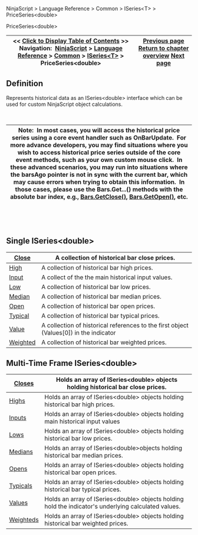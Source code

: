 ﻿


NinjaScript \> Language Reference \> Common \> ISeries\<T\> \> PriceSeries\<double\>






















PriceSeries\<double\>







| \<\< [Click to Display Table of Contents](priceseries.md) \>\> **Navigation:**     [NinjaScript](ninjascript-1.md) \> [Language Reference](language_reference_wip-1.md) \> [Common](common-1.md) \> [ISeries\<T\>](iseriest-1.md) \> PriceSeries\<double\> | [Previous page](reset-1.md) [Return to chapter overview](iseriest-1.md) [Next page](close-1.md) |
| --- | --- |











## Definition


Represents historical data as an ISeries\<double\> interface which can be used for custom NinjaScript object calculations.


 




| Note:  In most cases, you will access the historical price series using a core event handler such as OnBarUpdate.  For more advance developers, you may find situations where you wish to access historical price series outside of the core event methods, such as your own custom mouse click.  In these advanced scenarios, you may run into situations where the barsAgo pointer is not in sync with the current bar, which may cause errors when trying to obtain this information.  In those cases, please use the Bars.Get...() methods with the absolute bar index, e.g., [Bars.GetClose()](getclose-1.md), [Bars.GetOpen()](getopen-1.md), etc. |
| --- |



 


 


## Single ISeries\<double\>




| [Close](close-1.md) | A collection of historical bar close prices. |
| --- | --- |
| [High](high-1.md) | A collection of historical bar high prices. |
| [Input](input-1.md) | A collect of the the main historical input values. |
| [Low](low-1.md) | A collection of historical bar low prices. |
| [Median](median-1.md) | A collection of historical bar median prices. |
| [Open](open-1.md) | A collection of historical bar open prices. |
| [Typical](typical-1.md) | A collection of historical bar typical prices. |
| [Value](value-1.md) | A collection of historical references to the first object (Values\[0]) in the indicator |
| [Weighted](weighted-1.md) | A collection of historical bar weighted prices. |



## 


## 


## Multi\-Time Frame ISeries\<double\>




| [Closes](closes-1.md) | Holds an array of ISeries\<double\> objects holding historical bar close prices. |
| --- | --- |
| [Highs](highs-1.md) | Holds an array of ISeries\<double\> objects holding historical bar high prices. |
| [Inputs](inputs-1.md) | Holds an array of ISeries\<double\> objects holding main historical input values |
| [Lows](lows-1.md) | Holds an array of ISeries\<double\> objects holding historical bar low prices. |
| [Medians](medians-1.md) | Holds an array of ISeries\<double\>objects holding historical bar median prices. |
| [Opens](opens-1.md) | Holds an array of ISeries\<double\> objects holding historical bar open prices. |
| [Typicals](typicals-1.md) | Holds an array of ISeries\<double\> objects holding historical bar typical prices. |
| [Values](values-1.md) | Holds an array of ISeries\<double\> objects holding hold the indicator's underlying calculated values. |
| [Weighteds](weighteds-1.md) | Holds an array of ISeries\<double\> objects holding historical bar weighted prices. |



 








